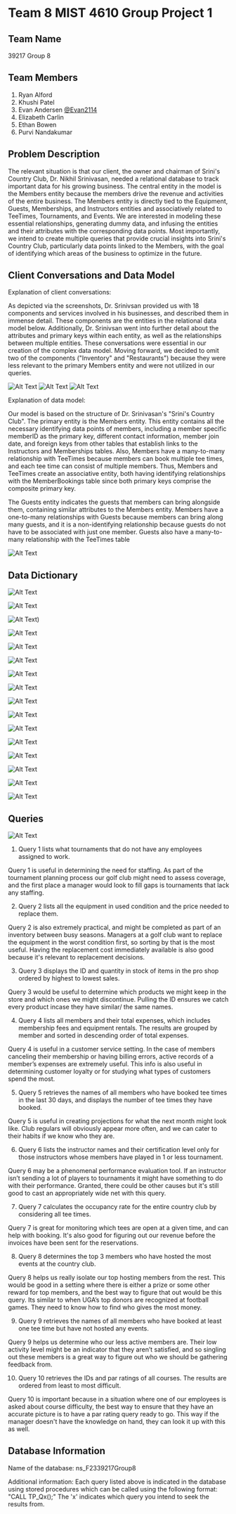 # Team 8 MIST 4610 Group Project 1

## Team Name
39217 Group 8

## Team Members
1. Ryan Alford
2. Khushi Patel
3. Evan Andersen [@Evan2114](https://github.com/Evan2114)
4. Elizabeth Carlin
5. Ethan Bowen
6. Purvi Nandakumar

## Problem Description
The relevant situation is that our client, the owner and chairman of Srini's Country Club, Dr. Nikhil Srinivasan, needed a relational database to track important data for his growing business. The central entity in the model is the Members entity because the members drive the revenue and activities of the entire business. The Members entity is directly tied to the Equipment, Guests, Memberships, and Instructors entities and associatively related to TeeTimes, Tournaments, and Events. We are interested in modeling these essential relationships, generating dummy data, and infusing the entities and their attributes with the corresponding data points. Most importantly, we intend to create multiple queries that provide crucial insights into Srini's Country Club, particularly data points linked to the Members, with the goal of identifying which areas of the business to optimize in the future.

## Client Conversations and Data Model

Explanation of client conversations:

As depicted via the screenshots, Dr. Srinivsan provided us with 18 components and services involved in his businesses, and described them in immense detail. These components are the entities in the relational data model below. Additionally, Dr. Srinivsan went into further detail about the attributes and primary keys within each entity, as well as the relationships between multiple entities. These conversations were essential in our creation of the complex data model. Moving forward, we decided to omit two of the components ("Inventory" and "Restaurants") because they were less relevant to the primary Members entity and were not utilized in our queries. 

![Alt Text](https://github.com/Evan2114/MIST-4610-Group-Project-1/blob/main/Conversation%201.png)
![Alt Text](https://github.com/Evan2114/MIST-4610-Group-Project-1/blob/main/Conversation%202.png)
![Alt Text](https://github.com/Evan2114/MIST-4610-Group-Project-1/blob/main/Conversation%203.png)

Explanation of data model:

Our model is based on the structure of Dr. Srinivasan's "Srini's Country Club". The primary entity is the Members entity. This entity contains all the necessary identifying data points of members, including a member specific memberID as the primary key, different contact information, member join date, and foreign keys from other tables that establish links to the Instructors and Memberships tables. Also, Members have a many-to-many relationship with TeeTimes because members can book multiple tee times, and each tee time can consist of multiple members. Thus, Members and TeeTimes create an associative entity, both having identifying relationships with the MemberBookings table since both primary keys comprise the composite primary key.

The Guests entity indicates the guests that members can bring alongside them, containing similar attributes to the Members entity. Members have a one-to-many relationships with Guests because members can bring along many guests, and it is a non-identifying relationship because guests do not have to be associated with just one member. Guests also have a many-to-many relationship with the TeeTimes table

![Alt Text](https://github.com/Evan2114/MIST-4610-Group-Project-1/blob/main/Data%20Model.png)

## Data Dictionary

![Alt Text](https://github.com/Evan2114/MIST-4610-Group-Project-1/blob/main/Courses.png)

![Alt Text](https://github.com/Evan2114/MIST-4610-Group-Project-1/blob/main/Employees.png)

![Alt Text](https://github.com/Evan2114/MIST-4610-Group-Project-1/blob/main/Equipment.png))

![Alt Text](https://github.com/Evan2114/MIST-4610-Group-Project-1/blob/main/Events.png)

![Alt Text](https://github.com/Evan2114/MIST-4610-Group-Project-1/blob/main/GolfCarts.png)

![Alt Text](https://github.com/Evan2114/MIST-4610-Group-Project-1/blob/main/GuestBookings.png)

![Alt Text](https://github.com/Evan2114/MIST-4610-Group-Project-1/blob/main/Guests.png)

![Alt Text](https://github.com/Evan2114/MIST-4610-Group-Project-1/blob/main/Instructors.png)

![Alt Text](https://github.com/Evan2114/MIST-4610-Group-Project-1/blob/main/MemberBookings.png)

![Alt Text](https://github.com/Evan2114/MIST-4610-Group-Project-1/blob/main/MemberEvents.png)

![Alt Text](https://github.com/Evan2114/MIST-4610-Group-Project-1/blob/main/Members.png)

![Alt Text](https://github.com/Evan2114/MIST-4610-Group-Project-1/blob/main/Memberships.png)

![Alt Text](https://github.com/Evan2114/MIST-4610-Group-Project-1/blob/main/Member%20Tournaments.png)

![Alt Text](https://github.com/Evan2114/MIST-4610-Group-Project-1/blob/main/ProShop.png)

![Alt Text](https://github.com/Evan2114/MIST-4610-Group-Project-1/blob/main/TeeTimes.png)

![Alt Text](https://github.com/Evan2114/MIST-4610-Group-Project-1/blob/main/Tournaments.png)

## Queries

![Alt Text](https://github.com/Evan2114/MIST-4610-Group-Project-1/blob/main/Feature%20List.png)

1. Query 1 lists what tournaments that do not have any employees assigned to work.

Query 1 is useful in determining the need for staffing. As part of the tournament planning process our golf club might need to assess coverage, and the first place a manager would look to fill gaps is tournaments that lack any staffing.

2. Query 2 lists all the equipment in used condition and the price needed to replace them.

Query 2 is also extremely practical, and might be completed as part of an inventory between busy seasons. Managers at a golf club want to replace the equipment in the worst condition first, so sorting by that is the most useful. Having the replacement cost immediately available is also good because it's relevant to replacement decisions. 

3. Query 3 displays the ID and quantity in stock of items in the pro shop ordered by highest to lowest sales.

Query 3 would be useful to determine which products we might keep in the store and which ones we might discontinue. Pulling the ID ensures we catch every product incase they have similar/ the same names. 

4. Query 4 lists all members and their total expenses, which includes membership fees and equipment rentals. The results are grouped by member and sorted in descending order of total expenses.

Query 4 is useful in a customer service setting. In the case of members canceling their membership or having billing errors, active records of a member’s expenses are extremely useful. This info is also useful in determining customer loyalty or for studying what types of customers spend the most. 

5. Query 5 retrieves the names of all members who have booked tee times in the last 30 days, and displays the number of tee times they have booked.

Query 5 is useful in creating projections for what the next month might look like. Club regulars will obviously appear more often, and we can cater to their habits if we know who they are. 

6. Query 6 lists the instructor names and their certification level only for those instructors whose members have played in 1 or less tournament.

Query 6 may be a phenomenal performance evaluation tool. If an instructor isn’t sending a lot of players to tournaments it might have something to do with their performance. Granted, there could be other causes but it's still good to cast an appropriately wide net with this query. 

7. Query 7 calculates the occupancy rate for the entire country club by considering all tee times.

Query 7 is great for monitoring which tees are open at a given time, and can help with booking. It's also good for figuring out our revenue before the invoices have been sent for the reservations. 

8. Query 8 determines the top 3 members who have hosted the most events at the country club.

Query 8 helps us really isolate our top hosting members from the rest. This would be good in a setting where there is either a prize or some other reward for top members, and the best way to figure that out would be this query. Its similar to when UGA’s top donors are recognized at football games. They need to know how to find who gives the most money. 

9. Query 9 retrieves the names of all members who have booked at least one tee time but have not hosted any events.

Query 9  helps us determine who our less active members are. Their low activity level might be an indicator that they aren’t satisfied, and so singling out these members is a great way to figure out who we should be gathering feedback from.

10. Query 10 retrieves the IDs and par ratings of all courses. The results are ordered from least to most difficult.

Query 10 is important because in a situation where one of our employees is asked about course difficulty, the best way to ensure that they have an accurate picture is to have a par rating query ready to go. This way if the manager doesn't have the knowledge on hand, they can look it up with this as well. 

## Database Information
Name of the database: ns_F2339217Group8

Additional information: Each query listed above is indicated in the database using stored procedures which can be called using the following format: "CALL TP_Qx();" The 'x' indicates which query you intend to seek the results from.
